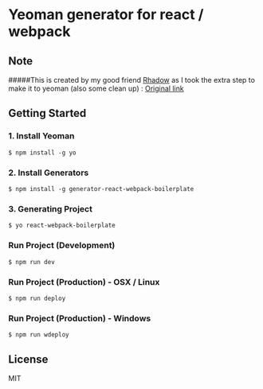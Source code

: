 # Yeoman generator for react / webpack
## Note
#####This is created by my good friend [Rhadow](https://github.com/Rhadow) as I took the extra step to make it to yeoman (also some clean up) : [Original link](https://github.com/Rhadow/react-webpack-boilerplate)
<br/>
## Getting Started
### 1. Install Yeoman
```
$ npm install -g yo
```

### 2. Install Generators
```
$ npm install -g generator-react-webpack-boilerplate
```

### 3. Generating Project

```
$ yo react-webpack-boilerplate
```

### Run Project (Development)

```
$ npm run dev
```
### Run Project (Production) - OSX / Linux
```
$ npm run deploy
```
### Run Project (Production) - Windows
```
$ npm run wdeploy
```
## License

MIT